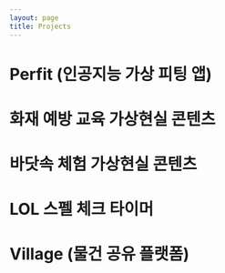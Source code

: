 ```yaml
---
layout: page
title: Projects
---
```


# Perfit (인공지능 가상 피팅 앱)

# 화재 예방 교육 가상현실 콘텐츠

# 바닷속 체험 가상현실 콘텐츠

# LOL 스펠 체크 타이머

# Village (물건 공유 플랫폼)
